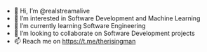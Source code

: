 - 👋 Hi, I’m @realstreamalive
- 👀 I’m interested in Software Development and Machine Learning
- 🌱 I’m currently learning Software Engineering
- 💞️ I’m looking to collaborate on Software Development projects 
- 📫 Reach me on https://t.me/therisingman

<!---
realstreamalive/realstreamalive is a ✨ special ✨ repository because its `README.md` (this file) appears on your GitHub profile.
You can click the Preview link to take a look at your changes.
--->
